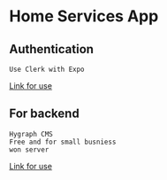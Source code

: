 # Home Services App
## Authentication
```
Use Clerk with Expo

```
[Link for use](https://clerk.com/)

## For backend 
```
Hygraph CMS
Free and for small busniess
won server

```
[Link for use](https://app.hygraph.com/)